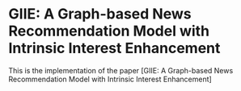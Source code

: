 # GIIE: A Graph-based News Recommendation Model with Intrinsic Interest Enhancement
This is the implementation of the paper [GIIE: A Graph-based News Recommendation Model with Intrinsic Interest Enhancement]
